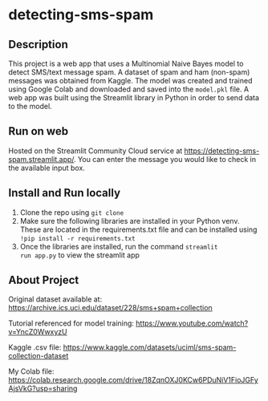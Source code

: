 # detecting-sms-spam

## Description
This project is a web app that uses a Multinomial Naive Bayes model to detect SMS/text message spam. A dataset of spam and ham (non-spam) messages was obtained from Kaggle. The model was created and trained using Google Colab and downloaded and saved into the <code>model.pkl</code> file. A web app was built using the Streamlit library in Python in order to send data to the model.

## Run on web
Hosted on the Streamlit Community Cloud service at https://detecting-sms-spam.streamlit.app/. 
You can enter the message you would like to check in the available input box.

## Install and Run locally
1. Clone the repo using <code>git clone</code>
2. Make sure the following libraries are installed in your Python venv. These are located in the requirements.txt file and can be installed using<br>
   <code>!pip install -r requirements.txt </code>
4. Once the libraries are installed, run the command <code>streamlit run app.py</code> to view the streamlit app
   
## About Project

Original dataset available at: https://archive.ics.uci.edu/dataset/228/sms+spam+collection

Tutorial referenced for model training: https://www.youtube.com/watch?v=YncZ0WwxyzU

Kaggle .csv file: https://www.kaggle.com/datasets/uciml/sms-spam-collection-dataset

My Colab file: https://colab.research.google.com/drive/18ZqnOXJ0KCw6PDuNiV1FioJGFyAjsVkG?usp=sharing


